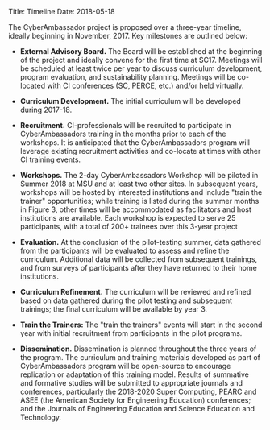 Title: Timeline
Date: 2018-05-18

The CyberAmbassador project is proposed over a three-year timeline, ideally
beginning in November, 2017. Key milestones are outlined below:

* **External Advisory Board.** The Board will be established at the beginning of the project and ideally convene for the first time at SC17. Meetings will be scheduled at least twice per year to discuss curriculum development, program evaluation, and sustainability planning. Meetings will be co-located with CI conferences (SC, PERCE, etc.) and/or held virtually.

* **Curriculum Development.** The initial curriculum will be developed during 2017-18.

* **Recruitment.** CI-professionals will be recruited to participate in CyberAmbassadors training in the months prior to each of the workshops. It is anticipated that the CyberAmbassadors program will leverage existing recruitment activities and co-locate at times with other CI training events.

* **Workshops.** The 2-day CyberAmbassadors Workshop will be piloted in Summer 2018 at MSU and at least two other sites. In subsequent years, workshops will be hosted by interested institutions and include "train the trainer" opportunities; while training is listed during the summer months in Figure 3, other times will be accommodated as facilitators and host institutions are available. Each workshop is expected to serve 25 participants, with a total of 200+ trainees over this 3-year project

* **Evaluation.** At the conclusion of the pilot-testing summer, data gathered from the participants will be evaluated to assess and refine the curriculum. Additional data will be collected from subsequent trainings, and from surveys of participants after they have returned to their home institutions.

* **Curriculum Refinement.** The curriculum will be reviewed and refined based on data gathered during the pilot testing and subsequent trainings; the final curriculum will be available by year 3.

* **Train the Trainers:** The "train the trainers" events will start in the second year with initial recruitment from participants in the pilot programs.

* **Dissemination.** Dissemination is planned throughout the three years of the program. The curriculum and training materials developed as part of CyberAmbassadors program will be open-source to encourage replication or adaptation of this training model. Results of summative and formative studies will be submitted to appropriate journals and conferences, particularly the 2018-2020 Super Computing, PEARC and ASEE (the American Society for Engineering Education) conferences; and the Journals of Engineering Education and Science Education and Technology.
